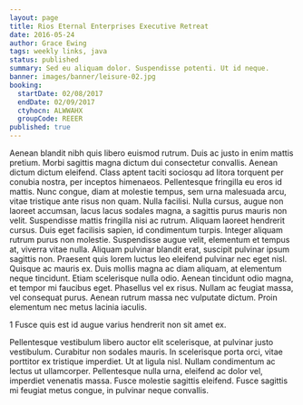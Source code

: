 ```yaml
---
layout: page
title: Rios Eternal Enterprises Executive Retreat
date: 2016-05-24
author: Grace Ewing
tags: weekly links, java
status: published
summary: Sed eu aliquam dolor. Suspendisse potenti. Ut id neque.
banner: images/banner/leisure-02.jpg
booking:
  startDate: 02/08/2017
  endDate: 02/09/2017
  ctyhocn: ALWWAHX
  groupCode: REEER
published: true
---
```

Aenean blandit nibh quis libero euismod rutrum. Duis ac justo in enim mattis pretium. Morbi sagittis magna dictum dui consectetur convallis. Aenean dictum dictum eleifend. Class aptent taciti sociosqu ad litora torquent per conubia nostra, per inceptos himenaeos. Pellentesque fringilla eu eros id mattis. Nunc congue, diam at molestie tempus, sem urna malesuada arcu, vitae tristique ante risus non quam. Nulla facilisi. Nulla cursus, augue non laoreet accumsan, lacus lacus sodales magna, a sagittis purus mauris non velit. Suspendisse mattis fringilla nisi ac rutrum. Aliquam laoreet hendrerit cursus. Duis eget facilisis sapien, id condimentum turpis. Integer aliquam rutrum purus non molestie. Suspendisse augue velit, elementum et tempus at, viverra vitae nulla.
Aliquam pulvinar blandit erat, suscipit pulvinar ipsum sagittis non. Praesent quis lorem luctus leo eleifend pulvinar nec eget nisl. Quisque ac mauris ex. Duis mollis magna ac diam aliquam, at elementum neque tincidunt. Etiam scelerisque nulla odio. Aenean tincidunt odio magna, et tempor mi faucibus eget. Phasellus vel ex risus. Nullam ac feugiat massa, vel consequat purus. Aenean rutrum massa nec vulputate dictum. Proin elementum nec metus lacinia iaculis.

1 Fusce quis est id augue varius hendrerit non sit amet ex.

Pellentesque vestibulum libero auctor elit scelerisque, at pulvinar justo vestibulum. Curabitur non sodales mauris. In scelerisque porta orci, vitae porttitor ex tristique imperdiet. Ut at ligula nisl. Nullam condimentum ac lectus ut ullamcorper. Pellentesque nulla urna, eleifend ac dolor vel, imperdiet venenatis massa. Fusce molestie sagittis eleifend. Fusce sagittis mi feugiat metus congue, in pulvinar neque convallis.
